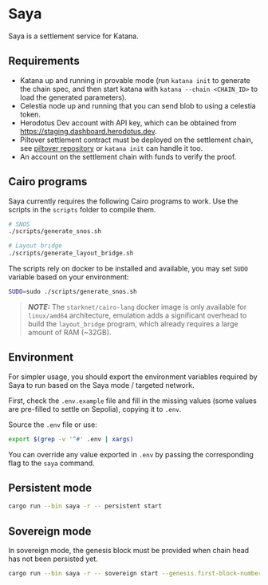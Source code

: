 # Saya

Saya is a settlement service for Katana.

## Requirements

- Katana up and running in provable mode (run `katana init` to generate the chain spec, and then start katana with `katana --chain <CHAIN_ID>` to load the generated parameters).
- Celestia node up and running that you can send blob to using a celestia token.
- Herodotus Dev account with API key, which can be obtained from https://staging.dashboard.herodotus.dev.
- Piltover settlement contract must be deployed on the settlement chain, see [piltover repository](https://github.com/keep-starknet-strange/piltover) or `katana init` can handle it too.
- An account on the settlement chain with funds to verify the proof.

## Cairo programs

Saya currently requires the following Cairo programs to work. Use the scripts in the `scripts` folder to compile them.

```bash
# SNOS
./scripts/generate_snos.sh

# Layout bridge
./scripts/generate_layout_bridge.sh
```

The scripts rely on docker to be installed and available, you may set `SUDO` variable based on your environment:

```bash
SUDO=sudo ./scripts/generate_snos.sh
```

> **_NOTE:_** The `starknet/cairo-lang` docker image is only available for `linux/amd64` architecture, emulation adds a significant overhead to build the `layout_bridge` program, which already requires a large amount of RAM (~32GB).

## Environment

For simpler usage, you should export the environment variables required by Saya to run based on the Saya mode / targeted network.

First, check the `.env.example` file and fill in the missing values (some values are pre-filled to settle on Sepolia), copying it to `.env`.

Source the `.env` file or use:

```bash
export $(grep -v '^#' .env | xargs)
```

You can override any value exported in `.env` by passing the corresponding flag to the `saya` command.

## Persistent mode

```bash
cargo run --bin saya -r -- persistent start
```

## Sovereign mode

In sovereign mode, the genesis block must be provided when chain head has not been persisted yet.

```bash
cargo run --bin saya -r -- sovereign start --genesis.first-block-number <first_block_to_prove>
```
